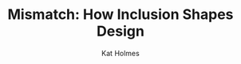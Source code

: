 ---
title: "Mismatch: How Inclusion Shapes Design"
author: "Kat Holmes"
isbn: "0262038889"
isbn13: "9780262038881"
rating: "0"
publisher: "MIT Press"
pages: "184"
publishYear: "2018"
read: ""
goodreads_id: "39644200"
---